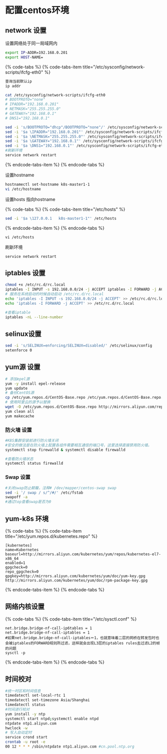 # 配置centos环境



## network 设置

设置网络处于同一局域网内

```bash
export IP-ADDR=192.168.0.201
export HOST-NAME=
```

{% code-tabs %}
{% code-tabs-item title="/etc/sysconfig/network-scripts/ifcfg-eth0" %}
```bash
查询当前默认ip
ip addr

cat /etc/sysconfig/network-scripts/ifcfg-eth0
# BOOTPROTO="none"
# IPADDR="192.168.0.201"
# NETMASK="255.255.255.0"
# GATEWAY="192.168.0.1"
# DNS1="192.168.0.1"

sed -i 's/BOOTPROTO="dhcp"/BOOTPROTO="none"/' /etc/sysconfig/network-script/ifcfg-eth0
sed -i '$a \IPADDR="192.168.0.201"' /etc/sysconfig/network-scripts/ifcfg-eth0
sed -i '$a \NETMASK="255.255.255.0"' /etc/sysconfig/network-scripts/ifcfg-eth0
sed -i '$a \GATEWAY="192.168.0.1"' /etc/sysconfig/network-scripts/ifcfg-eth0
sed -i '$a \DNS1="192.168.0.1"' /etc/sysconfig/network-scripts/ifcfg-eth0
#刷新环境
service network restart
```
{% endcode-tabs-item %}
{% endcode-tabs %}

设置hostname

```bash
hostnamectl set-hostname k8s-master1-1
vi /etc/hostname
```

设置hosts 指向hostname

{% code-tabs %}
{% code-tabs-item title="/etc/hosts" %}
```bash
sed -i '$a \127.0.0.1   k8s-master1-1"' /etc/hosts
```
{% endcode-tabs-item %}
{% endcode-tabs %}

`vi /etc/hosts` 

刷新环境

`service network restart`



## iptables 设置

```bash
chmod +x /etc/rc.d/rc.local 
iptables -I INPUT -s 192.168.0.0/24 -j ACCEPT iptables -I FORWARD -j ACCEPT 
# 服务在系统启动的时候自动启动 /etc/rc.d/rc.local
echo 'iptables -I INPUT -s 192.168.0.0/24 -j ACCEPT' >> /etc/rc.d/rc.local 
echo 'iptables -I FORWARD -j ACCEPT' >> /etc/rc.d/rc.local

#查看iptable
iptables -nL --line-number
```

## selinux设置

```bash
sed -i 's/SELINUX=enforcing/SELINUX=disabled/' /etc/selinux/config
setenforce 0
```

## yum源 设置

```bash
# 添加epel源
yum -y install epel-release
yum update
# 备份CentOS源
cp /etc/yum.repos.d/CentOS-Base.repo /etc/yum.repos.d/CentOS-Base.repo.back
# 使用阿里云的源予以替换
wget -O /etc/yum.repos.d/CentOS-Base.repo http://mirrors.aliyun.com/repo/Centos-7.repo
yum clean all 
yum makecache
```

### 防火墙 设置

```bash
#K8S集群安装前进行防火墙关闭
#安全的做法是在防火墙上配置各组件需要相互通信的端口号，这里选择直接禁用防火墙。
systemctl stop firewalld & systemctl disable firewalld

#查看防火墙状态
systemctl status firewalld
```

### Swap 设置

```bash
#关闭swap防止颠簸，注释# /dev/mapper/centos-swap swap 
sed -i '/ swap / s/^/#/' /etc/fstab
swapoff -a
#通过top查看swap是否为0
```

## yum-k8s 环境

{% code-tabs %}
{% code-tabs-item title="/etc/yum.repos.d/kubernetes.repo" %}
```text
[kubernetes]
name=Kubernetes
baseurl=http://mirrors.aliyun.com/kubernetes/yum/repos/kubernetes-el7-x86_64
enabled=1
gpgcheck=0
repo_gpgcheck=0
gpgkey=http://mirrors.aliyun.com/kubernetes/yum/doc/yum-key.gpg http://mirrors.aliyun.com/kubernetes/yum/doc/rpm-package-key.gpg
```
{% endcode-tabs-item %}
{% endcode-tabs %}

## 网络内核设置

{% code-tabs %}
{% code-tabs-item title="/etc/sysctl.conf" %}
```text
net.bridge.bridge-nf-call-ip6tables = 1
net.bridge.bridge-nf-call-iptables = 1
#如果net.bridge.bridge-nf-call-iptables＝1，也就意味着二层的网桥在转发包时也会被iptables的FORWARD规则所过滤，这样就会出现L3层的iptables rules去过滤L2的帧的问题
sysctl -p
```
{% endcode-tabs-item %}
{% endcode-tabs %}

## 时间校对

```bash
#统一时区和时间信息
timedatectl set-local-rtc 1 
timedatectl set-timezone Asia/Shanghai 
timedatectl status
#时间进行校对
yum install -y ntp
systemctl start ntpd;systemctl enable ntpd
ntpdate ntp1.aliyun.com
hwclock -w
# 写入自动定时
service crond start
crontab -u root -e
00 12 * * * /sbin/ntpdate ntp1.aliyun.com #cn.pool.ntp.org
```



